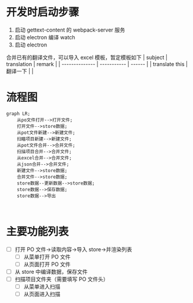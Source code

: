 # 开发时启动步骤

1. 启动 gettext-content 的 webpack-server 服务
2. 启动 electron 编译 watch
3. 启动 electron

合并已有的翻译文件，可以导入 excel 模板，暂定模板如下
| subject        | translation | remark |
| -------------- | ----------- | ------ |
| translate this | 翻译一下    |        |

# 流程图

```mermaid
graph LR;
    从po文件打开-->打开文件;
    打开文件-->store数据;
    从pot文件新建-->新建文件;
    扫瞄项目新建-->新建文件;
    从pot文件合并-->合并文件;
    扫描项目合并-->合并文件;
    从excel合并-->合并文件;
    从json合并-->合并文件;
    新建文件-->store数据;
    合并文件-->store数据;
    store数据--更新数据-->store数据;
    store数据-->保存数据;
    store数据-->导出
```
```mermaid
  
```
# 主要功能列表

- [ ] 打开 PO 文件->读取内容->导入 store->并渲染列表
  - [ ] 从菜单打开 PO 文件
  - [ ] 从页面打开 PO 文件
- [ ] 从 store 中编译数据，保存文件
- [ ] 扫描项目文件夹（需要填写 PO 文件头）
  - [ ] 从菜单进入扫描
  - [ ] 从页面进入扫描
